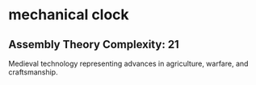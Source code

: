 # mechanical clock

## Assembly Theory Complexity: 21
Medieval technology representing advances in agriculture, warfare, and craftsmanship.
